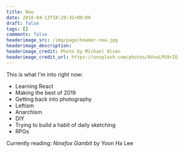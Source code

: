 ```yaml
---
title: Now
date: 2018-04-13T18:29:32+09:00
draft: false
tags: []
comments: false
headerimage_src: /img/page/header-now.jpg
headerimage_description:
headerimage_credit: Photo by Michael Olsen
headerimage_credit_url: https://unsplash.com/photos/8VxoLPG9rIQ
---
```


This is what I'm into right now:

<!--more-->

- Learning React
- Making the best of 2019
- Getting back into photography
- Leftism
- Anarchism
- DIY
- Trying to build a habit of daily sketching
- RPGs

Currently reading: _Ninefox Gambit_ by Yoon Ha Lee
